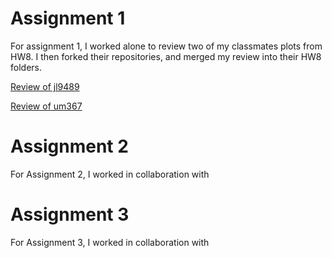 # Assignment 1

For assignment 1, I worked alone to review two of my classmates plots from HW8. I then forked their repositories, and merged my review into their HW8 folders.


[Review of jl9489](../HW9_KC116/jl9489_PlotReview_KC116.md)

[Review of um367](../HW9_KC116/um367_PlotReview_KC116.md)

# Assignment 2

For Assignment 2, I worked in collaboration with 

# Assignment 3

For Assignment 3, I worked in collaboration with
